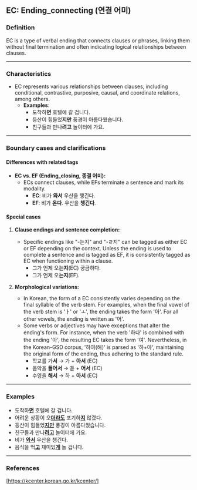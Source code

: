 ## EC: Ending_connecting (연결 어미)

### Definition
EC is a type of verbal ending that connects clauses or phrases, linking them without final termination and often indicating logical relationships between clauses.

---

### Characteristics
- EC represents various relationships between clauses, including conditional, contrastive, purposive, causal, and coordinate relations, among others.
  - **Examples**:
    - 도착하**면** 호텔에 갈 겁니다.
    - 등산이 힘들었**지만** 풍경이 아름다웠습니다.
    - 친구들과 만나**려고** 놀이터에 가요.

---

### Boundary cases and clarifications

#### Differences with related tags
- **EC vs. EF (Ending_closing, 종결 어미):**  
  - ECs connect clauses, while EFs terminate a sentence and mark its modality.  
    - **EC**: 비가 **와서** 우산을 챙긴다.  
    - **EF**: 비가 **온다**. 우산을 **챙긴다**.  

#### Special cases
1. **Clause endings and sentence completion:**  
   - Specific endings like "-는지" and "-ㄹ지" can be tagged as either EC or EF depending on the context. Unless the ending is used to complete a sentence and is tagged as EF, it is consistently tagged as EC when functioning within a clause.  
      - 그가 언제 오**는지**(EC) 궁금하다.  
      - 그가 언제 오**는지**(EF).

2. **Morphological variations:**
    - In Korean, the form of a EC consistently varies depending on the final syllable of the verb stem. For examples, when the final vowel of the verb stem is 'ㅏ' or 'ㅗ', the ending takes the form '아'. For all other vowels, the ending is written as '어'.
    - Some verbs or adjectives may have exceptions that alter the ending's form. For instance, when the verb '하다' is combined with the ending '아', the resulting EC takes the form '여'. Nevertheless, in the Korean-GSD corpus, '하여(해)' is parsed as '하+아', maintaining the original form of the ending, thus adhering to the standard rule.
        - 학교를 가**서** → 가 + **아서** (EC)
        - 음악을 **들어서** → 듣 + **어서** (EC)  
        - 수영을 **해서** → 하 +  **아서** (EC)
    
     

---

### Examples

- 도착하<ins>**면**</ins> 호텔에 갈 겁니다.  
- 어려운 상황이 오<ins>**더라도**</ins> 포기하<ins>**지**</ins> 않겠다.  
- 등산이 힘들었<ins>**지만**</ins> 풍경이 아름다웠습니다.  
- 친구들과 만나<ins>**려고**</ins> 놀이터에 가요.  
- 비가 <ins>**와서**</ins> 우산을 챙긴다.  
- 음식을 먹<ins>**고**</ins> 재미있<ins>**게**</ins> 놀 겁니다.  

---

### References
[https://kcenter.korean.go.kr/kcenter/]
